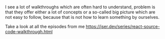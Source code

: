 I see a lot of walkthroughs which are often hard to understand, problem is that they offer either a lot of concepts or a so-called big picture which are not easy to follow, because that is not how to learn something by ourselves.

Take a look at all the episodes from me https://jser.dev/series/react-source-code-walkthrough.html
